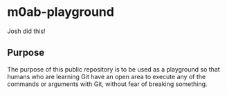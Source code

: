 # m0ab-playground
Josh did this!
## Purpose

The purpose of this public repository is to be used as a playground so that humans who are learning Git have an open area to execute any of the commands or arguments with Git, without fear of breaking something.
